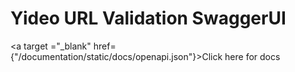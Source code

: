 # Yideo URL Validation SwaggerUI

<a target ="_blank" href={"/documentation/static/docs/openapi.json"}>Click here for docs</a>



